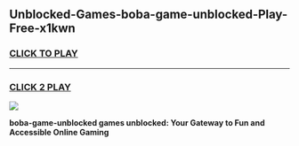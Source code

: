 
## Unblocked-Games-boba-game-unblocked-Play-Free-x1kwn
<h3>
<a href="https://premium76.site?title=boba-game-unblocked&ref=18A1">CLICK TO PLAY</a></h3>
<hr>

<h3>
<a href="https://premium76.site?title=boba-game-unblocked&ref=18A1">CLICK 2 PLAY</a>
  
</h3>

<a href="https://premium76.site?title=boba-game-unblocked&ref=18A1"><img src="https://clearcache.store/games.png"></a>


**boba-game-unblocked games unblocked: Your Gateway to Fun and Accessible Online Gaming**
